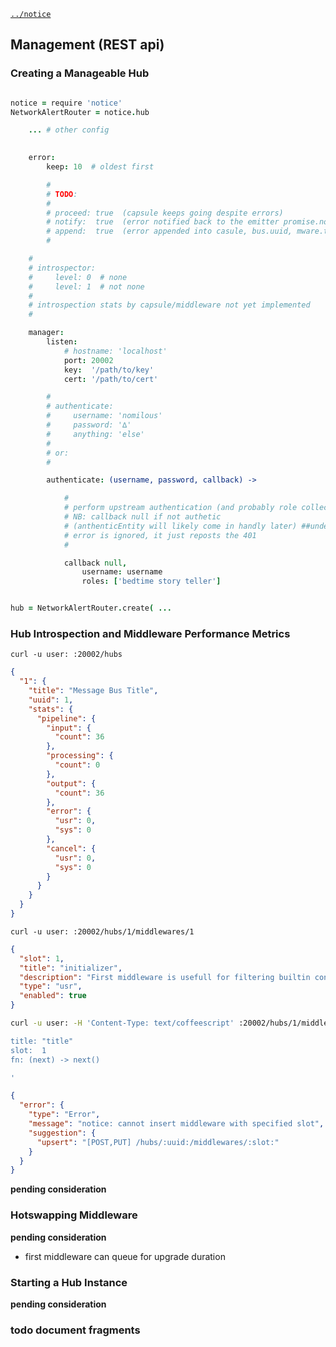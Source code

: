 [`../notice`](../notice)

Management (REST api)
---------------------

### Creating a Manageable Hub

```coffee

notice = require 'notice'
NetworkAlertRouter = notice.hub

    ... # other config

    
    error:
        keep: 10  # oldest first

        #
        # TODO: 
        # 
        # proceed: true  (capsule keeps going despite errors)
        # notify:  true  (error notified back to the emitter promise.notify)
        # append:  true  (error appended into casule, bus.uuid, mware.title and .description included)
        # 

    #
    # introspector:
    #     level: 0  # none
    #     level: 1  # not none
    # 
    # introspection stats by capsule/middleware not yet implemented
    # 

    manager:
        listen: 
            # hostname: 'localhost'
            port: 20002
            key:  '/path/to/key'
            cert: '/path/to/cert'

        # 
        # authenticate: 
        #     username: 'nomilous'
        #     password: '∆'
        #     anything: 'else'
        # 
        # or: 
        # 

        authenticate: (username, password, callback) -> 

            #
            # perform upstream authentication (and probably role collection)
            # NB: callback null if not authetic
            # (anthenticEntity will likely come in handly later) ##undecided1
            # error is ignored, it just reposts the 401
            # 

            callback null, 
                username: username
                roles: ['bedtime story teller']


hub = NetworkAlertRouter.create( ...

```




### Hub Introspection and Middleware Performance Metrics


`curl -u user: :20002/hubs`
```json 
{
  "1": {
    "title": "Message Bus Title",
    "uuid": 1,
    "stats": {
      "pipeline": {
        "input": {
          "count": 36
        },
        "processing": {
          "count": 0
        },
        "output": {
          "count": 36
        },
        "error": {
          "usr": 0,
          "sys": 0
        },
        "cancel": {
          "usr": 0,
          "sys": 0
        }
      }
    }
  }
}
```


`curl -u user: :20002/hubs/1/middlewares/1`
```json 
{
  "slot": 1,
  "title": "initializer",
  "description": "First middleware is usefull for filtering builtin control capsules.",
  "type": "usr",
  "enabled": true
}
```

```bash
curl -u user: -H 'Content-Type: text/coffeescript' :20002/hubs/1/middlewares -d '

title: "title"
slot:  1
fn: (next) -> next()

'
```
```json
{
  "error": {
    "type": "Error",
    "message": "notice: cannot insert middleware with specified slot",
    "suggestion": {
      "upsert": "[POST,PUT] /hubs/:uuid:/middlewares/:slot:"
    }
  }
}
```


**pending consideration**

### Hotswapping Middleware

**pending consideration**

* first middleware can queue for upgrade duration

### Starting a Hub Instance

**pending consideration**





### todo document fragments

